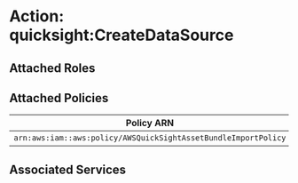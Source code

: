 # Action: quicksight:CreateDataSource

## Attached Roles

## Attached Policies

| Policy ARN | Policy Name |
|------------|-------------|
| `arn:aws:iam::aws:policy/AWSQuickSightAssetBundleImportPolicy` | [AWSQuickSightAssetBundleImportPolicy](../policies.md#awsquicksightassetbundleimportpolicy) |

## Associated Services

